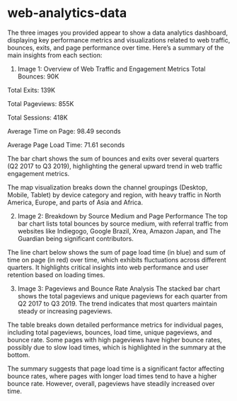 # web-analytics-data
The three images you provided appear to show a data analytics dashboard, displaying key performance metrics and visualizations related to web traffic, bounces, exits, and page performance over time. Here’s a summary of the main insights from each section:

1. Image 1: Overview of Web Traffic and Engagement Metrics
Total Bounces: 90K

Total Exits: 139K

Total Pageviews: 855K

Total Sessions: 418K

Average Time on Page: 98.49 seconds

Average Page Load Time: 71.61 seconds

The bar chart shows the sum of bounces and exits over several quarters (Q2 2017 to Q3 2019), highlighting the general upward trend in web traffic engagement metrics.

The map visualization breaks down the channel groupings (Desktop, Mobile, Tablet) by device category and region, with heavy traffic in North America, Europe, and parts of Asia and Africa.

2. Image 2: Breakdown by Source Medium and Page Performance
The top bar chart lists total bounces by source medium, with referral traffic from websites like Indiegogo, Google Brazil, Xrea, Amazon Japan, and The Guardian being significant contributors.

The line chart below shows the sum of page load time (in blue) and sum of time on page (in red) over time, which exhibits fluctuations across different quarters. It highlights critical insights into web performance and user retention based on loading times.

3. Image 3: Pageviews and Bounce Rate Analysis
The stacked bar chart shows the total pageviews and unique pageviews for each quarter from Q2 2017 to Q3 2019. The trend indicates that most quarters maintain steady or increasing pageviews.

The table breaks down detailed performance metrics for individual pages, including total pageviews, bounces, load time, unique pageviews, and bounce rate. Some pages with high pageviews have higher bounce rates, possibly due to slow load times, which is highlighted in the summary at the bottom.

The summary suggests that page load time is a significant factor affecting bounce rates, where pages with longer load times tend to have a higher bounce rate. However, overall, pageviews have steadily increased over time.
